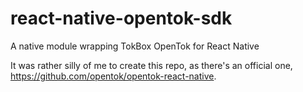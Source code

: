 # react-native-opentok-sdk
A native module wrapping TokBox OpenTok for React Native

It was rather silly of me to create this repo, as there's an official one, https://github.com/opentok/opentok-react-native.

